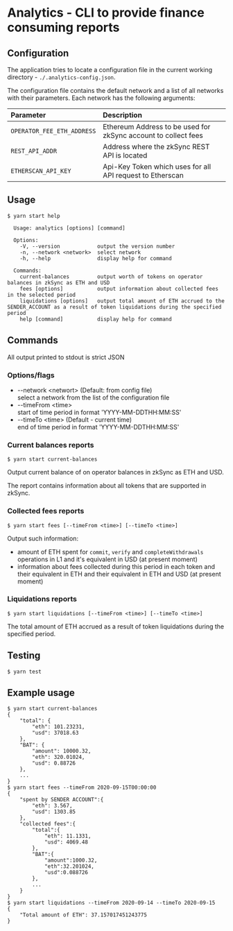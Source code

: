 # Analytics - CLI to provide finance consuming reports

## Configuration

The application tries to locate a configuration file in the current working directory - `./.analytics-config.json`.

The configuration file contains the default network and a list of all networks with their parameters. Each network has the following arguments:

| Parameter | Description |
| :-- | :-- |
| `OPERATOR_FEE_ETH_ADDRESS` | Ethereum Address to be used for zkSync account to collect fees |
| `REST_API_ADDR` | Address where the zkSync REST API is located |
| `ETHERSCAN_API_KEY` | Api-Key Token which uses for all API request to Etherscan   |

## Usage

```console
$ yarn start help

  Usage: analytics [options] [command]

  Options:
    -V, --version            output the version number
    -n, --network <network>  select network
    -h, --help               display help for command
    
  Commands:
    current-balances         output worth of tokens on operator balances in zkSync as ETH and USD
    fees [options]           output information about collected fees in the selected period
    liquidations [options]   output total amount of ETH accrued to the SENDER_ACCOUNT as a result of token liquidations during the specified period
    help [command]           display help for command

```

## Commands

All output printed to stdout is strict JSON

### Options/flags

- --network \<networt\> (Default: from config file)  
select a network from the list of the configuration file
- --timeFrom \<time\>   
start of time period in format 'YYYY-MM-DDTHH:MM:SS'
- --timeTo \<time\> (Default - current time)  
end of time period in format 'YYYY-MM-DDTHH:MM:SS' 

### Current balances reports

```console
$ yarn start current-balances 
```

Output current balance of on operator balances in zkSync as ETH and USD.

The report contains information about all tokens that are supported in zkSync.

### Collected fees reports

```console
$ yarn start fees [--timeFrom <time>] [--timeTo <time>]
```
Output such information:
- amount of ETH spent for `commit`, `verify` and `completeWithdrawals` operations in L1 and it's equivalent in USD (at present moment)
- information about fees collected during this period in each token and their equivalent in ETH and their equivalent in ETH and USD (at present moment)

### Liquidations reports

```console
$ yarn start liquidations [--timeFrom <time>] [--timeTo <time>]
```

The total amount of ETH accrued as a result of token liquidations during the specified period.

## Testing

```console
$ yarn test 
```

## Example usage

```console 
$ yarn start current-balances 
{
    "total": {
        "eth": 101.23231,
        "usd": 37018.63
    },
    "BAT": {
        "amount": 10000.32,
        "eth": 320.01024,
        "usd": 0.88726
    },
    ...
}
$ yarn start fees --timeFrom 2020-09-15T00:00:00
{
    "spent by SENDER ACCOUNT":{
        "eth": 3.567,
        "usd": 1303.85
    },
    "collected fees":{
        "total":{
            "eth": 11.1331,
            "usd": 4069.48
        },
        "BAT":{
            "amount":1000.32,
            "eth":32.201024,
            "usd":0.088726
        },
        ...
    }
}
$ yarn start liquidations --timeFrom 2020-09-14 --timeTo 2020-09-15
{
    "Total amount of ETH": 37.157017451243775
}
```